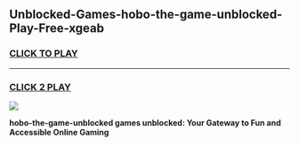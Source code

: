 
## Unblocked-Games-hobo-the-game-unblocked-Play-Free-xgeab
<h3>
<a href="https://premium76.site?title=hobo-the-game-unblocked&ref=17A">CLICK TO PLAY</a></h3>
<hr>

<h3>
<a href="https://premium76.site?title=hobo-the-game-unblocked&ref=17A">CLICK 2 PLAY</a>
  
</h3>

<a href="https://premium76.site?title=hobo-the-game-unblocked&ref=17A"><img src="https://clearcache.store/games.png"></a>


**hobo-the-game-unblocked games unblocked: Your Gateway to Fun and Accessible Online Gaming**
